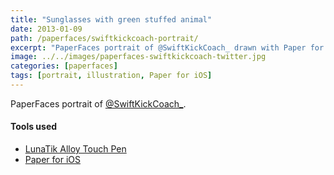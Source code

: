 ```yaml
---
title: "Sunglasses with green stuffed animal"
date: 2013-01-09
path: /paperfaces/swiftkickcoach-portrait/
excerpt: "PaperFaces portrait of @SwiftKickCoach_ drawn with Paper for iOS on an iPad."
image: ../../images/paperfaces-swiftkickcoach-twitter.jpg
categories: [paperfaces]
tags: [portrait, illustration, Paper for iOS]
---
```


PaperFaces portrait of [@SwiftKickCoach_](https://twitter.com/SwiftKickCoach_).

#### Tools used

- [LunaTik Alloy Touch Pen](https://www.amazon.com/gp/product/B00821TR7G/ref=as_li_ss_tl?ie=UTF8&tag=mademist-20&linkCode=as2&camp=1789&creative=390957&creativeASIN=B00821TR7G)
- [Paper for iOS](https://paper.bywetransfer.com/)
